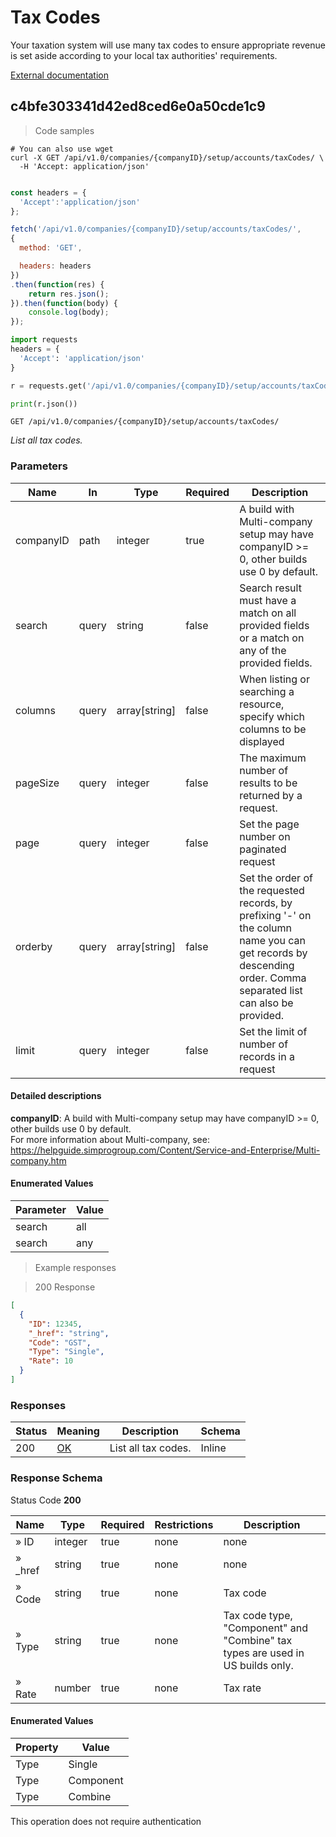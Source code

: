 # Tax Codes

Your taxation system will use many tax codes to ensure appropriate revenue is set aside according to your local tax authorities' requirements.

<a href="https://helpguide.simprogroup.com/Content/Service-and-Enterprise/Tax-Codes.htm">External documentation</a>

## c4bfe303341d42ed8ced6e0a50cde1c9

<a id="opIdc4bfe303341d42ed8ced6e0a50cde1c9"></a>

> Code samples

```shell
# You can also use wget
curl -X GET /api/v1.0/companies/{companyID}/setup/accounts/taxCodes/ \
  -H 'Accept: application/json'

```

```javascript

const headers = {
  'Accept':'application/json'
};

fetch('/api/v1.0/companies/{companyID}/setup/accounts/taxCodes/',
{
  method: 'GET',

  headers: headers
})
.then(function(res) {
    return res.json();
}).then(function(body) {
    console.log(body);
});

```

```python
import requests
headers = {
  'Accept': 'application/json'
}

r = requests.get('/api/v1.0/companies/{companyID}/setup/accounts/taxCodes/', headers = headers)

print(r.json())

```

`GET /api/v1.0/companies/{companyID}/setup/accounts/taxCodes/`

*List all tax codes.*

<h3 id="c4bfe303341d42ed8ced6e0a50cde1c9-parameters">Parameters</h3>

|Name|In|Type|Required|Description|
|---|---|---|---|---|
|companyID|path|integer|true|A build with Multi-company setup may have companyID >= 0, other builds use 0 by default.<br />|
|search|query|string|false|Search result must have a match on all provided fields or a match on any of the provided fields.|
|columns|query|array[string]|false|When listing or searching a resource, specify which columns to be displayed|
|pageSize|query|integer|false|The maximum number of results to be returned by a request.|
|page|query|integer|false|Set the page number on paginated request|
|orderby|query|array[string]|false|Set the order of the requested records, by prefixing '-' on the column name you can get records by descending order. Comma separated list can also be provided.|
|limit|query|integer|false|Set the limit of number of records in a request|

#### Detailed descriptions

**companyID**: A build with Multi-company setup may have companyID >= 0, other builds use 0 by default.<br />
For more information about Multi-company, see:<br />
https://helpguide.simprogroup.com/Content/Service-and-Enterprise/Multi-company.htm

#### Enumerated Values

|Parameter|Value|
|---|---|
|search|all|
|search|any|

> Example responses

> 200 Response

```json
[
  {
    "ID": 12345,
    "_href": "string",
    "Code": "GST",
    "Type": "Single",
    "Rate": 10
  }
]
```

<h3 id="c4bfe303341d42ed8ced6e0a50cde1c9-responses">Responses</h3>

|Status|Meaning|Description|Schema|
|---|---|---|---|
|200|[OK](https://tools.ietf.org/html/rfc7231#section-6.3.1)|List all tax codes.|Inline|

<h3 id="c4bfe303341d42ed8ced6e0a50cde1c9-responseschema">Response Schema</h3>

Status Code **200**

|Name|Type|Required|Restrictions|Description|
|---|---|---|---|---|
|» ID|integer|true|none|none|
|» _href|string|true|none|none|
|» Code|string|true|none|Tax code|
|» Type|string|true|none|Tax code type, "Component" and "Combine" tax types are used in US builds only.|
|» Rate|number|true|none|Tax rate|

#### Enumerated Values

|Property|Value|
|---|---|
|Type|Single|
|Type|Component|
|Type|Combine|

<aside class="success">
This operation does not require authentication
</aside>